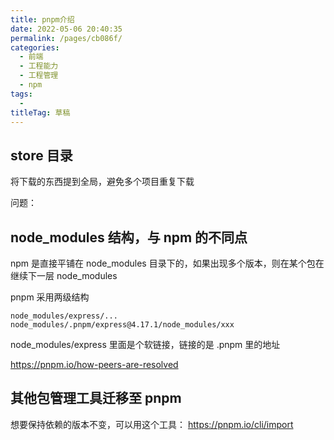 ```yaml
---
title: pnpm介绍
date: 2022-05-06 20:40:35
permalink: /pages/cb086f/
categories: 
  - 前端
  - 工程能力
  - 工程管理
  - npm
tags: 
  - 
titleTag: 草稿
---
```


## store 目录

将下载的东西提到全局，避免多个项目重复下载

问题：

## node_modules 结构，与 npm 的不同点

npm 是直接平铺在 node_modules 目录下的，如果出现多个版本，则在某个包在继续下一层 node_modules

pnpm 采用两级结构
```
node_modules/express/...
node_modules/.pnpm/express@4.17.1/node_modules/xxx
```

node_modules/express 里面是个软链接，链接的是 .pnpm 里的地址


https://pnpm.io/how-peers-are-resolved

## 其他包管理工具迁移至 pnpm

想要保持依赖的版本不变，可以用这个工具： https://pnpm.io/cli/import